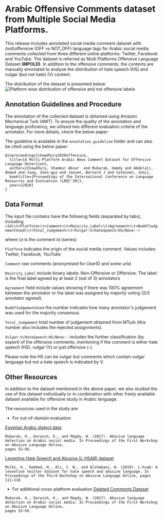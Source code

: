 <!-- # Arabic-Offensive-Multi-Platform-SocialMedia-Comment-Dataset-->

# Arabic Offensive Comments dataset from Multiple Social Media Platforms.

This release includes annotated social media comment dataset with (not)offensive (OFF vs NOT_OFF) language tags for Arabic social media comments collected from three different online platforms: Twitter, Facebook and YouTube. The dataset is referred as Multi Platforms Offensive Language Dataset **(MPOLD)**.
In addition to the offensive comments, the contents are manually annotated to analyse the distribution of hate speech (HS) and vulgar (but not hate) (V) content.

The distribution of the dataset is presented below:
![Platform wise distribution of offensive and not offensive labels](link-to-image)


## Annotation Guidelines and Procedure
The annotation of the collected dataset is obtained using Amazon Mechanical Turk (AMT). To ensure the quality of the annotation and language proficiency, we utilised two different evaluation criteria of the annotator. For more details, check the below paper:

The guideline is available in the `annotation_guideline` folder and can also be cited using the below paper.

<!-- Will be available in the proceedings of LREC2020: -->

```
@inproceedings{chowdhury2020offensive,
  title={A Multi-Platform Arabic News Comment Dataset for Offensive Language Detection},
  author={Chowdhury, Shammur Absar  and Mubarak, Hamdy and Abdelali, Ahmed and Jung, Soon-gyo and Jansen, Bernard J and Salminen, Joni},
  booktitle={Proceedings of the International Conference on Language Resources and Evaluation (LREC'20)},
  year={2020}
}
```


## Data Format
The input file contains have the following fields (separated by tabs), including
`<Id>\t<Platform>\t<Comment>\t<Majority_Label>\t<Agreement>\t<NumOfJudgementUsed>\t<Total_Judgement>\t<Vulgar:V/HateSpeech:HS/None:->`

where
`Id` is the comment id (series)

`Platform` indicates the origin of the social media comment. Values includes: Twitter, Facebook, YouTube

`Comment` raw comments (anonymised for UserID and some urls)

`Majority_Label` include binary labels: Non-Offensive or Offensive. The label is the final label agreed by at least 2 (out of 3) annotators

`Agreement` field include values showing if there was 100% agreement between the annotator or the label was assigned by majority voting (2/3 annotator agreed).

`NumOfJudgementUsed` the number indicates how many annotator's judgement was used for the majority consensus.

`Total_Judgement` total number of judgement obtained from MTurk (this number also includes the rejected assignments).

`Vulgar:V/HateSpeech:HS/None:-` includes the further classification (by expert) of the offensive comments, mentioning if the comment is either hate speech (HS), vulgar (V) or just offensive (-).

Please note the HS can be vulgar but comments which contain vulgar language but not a hate speech is indicated by V.


## Other Resources
In addition to the dataset mentioned in the above paper, we also studied the use of this dataset individually or in combination with other freely available dataset available for offensive study in Arabic language.

The resources used in the study are:
* For out-of-domain evaluation

[Egyptian Arabic dialect data](http://alt.qcri.org/~hmubarak/offensive/TweetClassification-Summary.xlsx)
```
Mubarak, H., Darwish, K., and Magdy, W. (2017). Abusive language detection on Arabic social media. In Proceedings of the First Workshop on Abusive Language Online,
pages 52–56.
```

[Levantine Hate Speech and Abusive (L-HSAB) dataset](https://github.com/Hala-Mulki/L-HSAB-First-Arabic-Levantine-HateSpeech-Dataset)
```
Mulki, H., Haddad, H., Ali, C. B., and Alshabani, H. (2019). L-hsab: A levantine twitter dataset for hate speech and abusive language. In Proceedings of the Third Workshop on Abusive Language Online, pages 111–118
```

* For additional cross-platform evaluation
[Deleted Comments Dataset](http://alt.qcri.org/~hmubarak/offensive/AJCommentsClassification-CF.xlsx)
```
Mubarak, H., Darwish, K., and Magdy, W. (2017). Abusive language detection on Arabic social media. In Proceedings of the First Workshop on Abusive Language Online,
pages 52–56.
```

<!-- ## Fields present in the dataset -->

